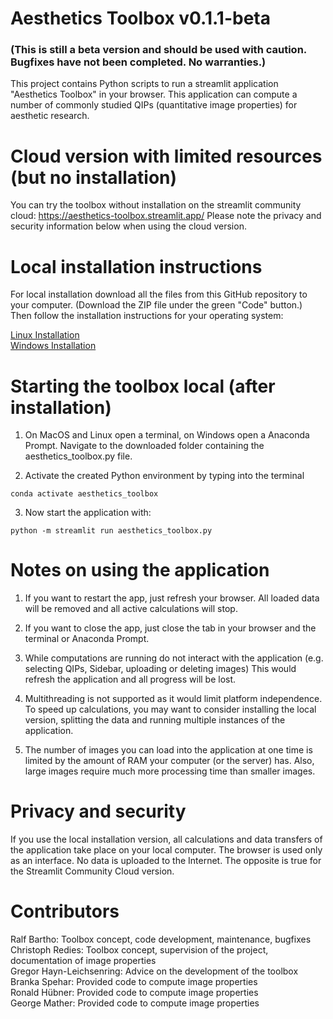 # Aesthetics Toolbox v0.1.1-beta

### (This is still a beta version and should be used with caution. Bugfixes have not been completed. No warranties.)

This project contains Python scripts to run a streamlit application "Aesthetics Toolbox" in your browser. This application can compute a number of commonly studied QIPs (quantitative image properties) for aesthetic research.

# Cloud version with limited resources (but no installation)

You can try the toolbox without installation on the streamlit community cloud: https://aesthetics-toolbox.streamlit.app/ Please note the privacy and security information below when using the cloud version.

# Local installation instructions

For local installation download all the files from this GitHub repository to your computer. (Download the ZIP file under the green "Code" button.) Then follow the installation instructions for your operating system:

[Linux Installation](docs/InstallationInstructions_Linux_MacOS.md) \
[Windows Installation](docs/InstallationInstructions_Windows.md) 

# Starting the toolbox local (after installation)

1. On MacOS and Linux open a terminal, on Windows open a Anaconda Prompt. Navigate to the downloaded folder containing the aesthetics_toolbox.py file.

2. Activate the created Python environment by typing into the terminal
```shell
conda activate aesthetics_toolbox
```
3. Now start the application with:

```shell
python -m streamlit run aesthetics_toolbox.py
 ```

# Notes on using the application

1. If you want to restart the app, just refresh your browser. All loaded data will be removed and all active calculations will stop.

2. If you want to close the app, just close the tab in your browser and the terminal or Anaconda Prompt.

3. While computations are running do not interact with the application (e.g. selecting QIPs, Sidebar, uploading or deleting images) This would refresh the application and all progress will be lost.

4. Multithreading is not supported as it would limit platform independence. To speed up calculations, you may want to consider installing the local version, splitting the data and running multiple instances of the application.

5. The number of images you can load into the application at one time is limited by the amount of RAM your computer (or the server) has. Also, large images require much more processing time than smaller images.

# Privacy and security
If you use the local installation version, all calculations and data transfers of the application take place on your local computer. The browser is used only as an interface. No data is uploaded to the Internet. The opposite is true for the Streamlit Community Cloud version.

# Contributors
Ralf Bartho: Toolbox concept, code development, maintenance, bugfixes <br />
Christoph Redies: Toolbox concept, supervision of the project, documentation of image properties <br />
Gregor Hayn-Leichsenring: Advice on the development of the toolbox <br />
Branka Spehar: Provided code to compute image properties <br />
Ronald Hübner: Provided code to compute image properties <br />
George Mather: Provided code to compute image properties <br />

